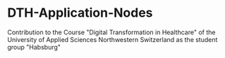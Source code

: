 # DTH-Application-Nodes
Contribution to the Course "Digital Transformation in Healthcare" of the University of Applied Sciences Northwestern Switzerland as the student group "Habsburg" 
